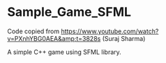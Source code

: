 # Sample_Game_SFML
Code copied from https://www.youtube.com/watch?v=PXnhYBG0AEA&amp;t=3828s (Suraj Sharma)

A simple C++ game using SFML library. 
